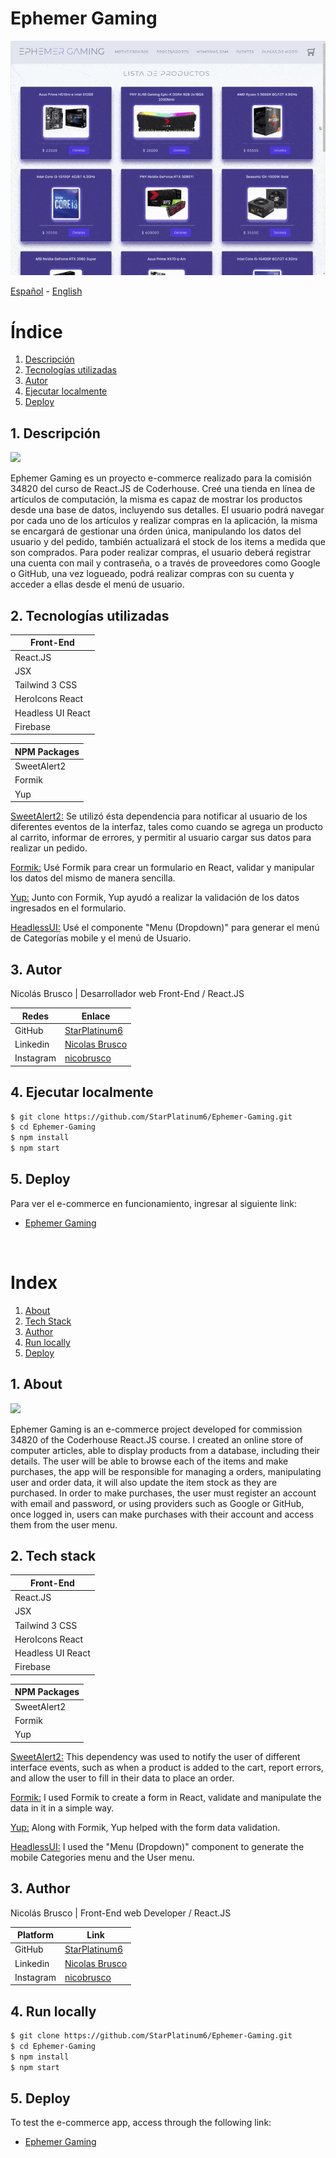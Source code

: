 # Ephemer Gaming

![](https://github.com/StarPlatinum6/Proyecto-Final-Brusco-34820/blob/main/public/images/EphemerGaming.gif)

[Español](#es) - [English](#en)

<a name="ES"></a>

# Índice

1. [Descripción](#description-es)
2. [Tecnologías utilizadas](#technologies-es)
3. [Autor](#author-es)
4. [Ejecutar localmente](#run-es)
5. [Deploy](#deploy-es)

<a name="description-es"></a>

## 1. Descripción

![](https://github.com/StarPlatinum6/Ephemer-Gaming/blob/main/public/images/ephemer-gaming-flowchart-es.png)

Ephemer Gaming es un proyecto e-commerce realizado para la comisión 34820 del curso de React.JS de Coderhouse. Creé una tienda en línea de artículos de computación, la misma es capaz de mostrar los productos desde una base de datos, incluyendo sus detalles. El usuario podrá navegar por cada uno de los artículos y realizar compras en la aplicación, la misma se encargará de gestionar una órden única, manipulando los datos del usuario y del pedido, también actualizará el stock de los items a medida que son comprados. Para poder realizar compras, el usuario deberá registrar una cuenta con mail y contraseña, o a través de proveedores como Google o GitHub, una vez logueado, podrá realizar compras con su cuenta y acceder a ellas desde el menú de usuario.

<a name="technologies-es"></a>

## 2. Tecnologías utilizadas

| Front-End         |
| ----------------- |
| React.JS          |
| JSX			    |
| Tailwind 3 CSS    |
| HeroIcons React   |
| Headless UI React |
| Firebase          |

| NPM Packages      |
| ----------------- |
| SweetAlert2       |
| Formik            |
| Yup               |

[SweetAlert2:](https://sweetalert2.github.io/) Se utilizó ésta dependencia para notificar al usuario de los diferentes eventos de la interfaz, tales como cuando se agrega un producto al carrito, informar de errores, y permitir al usuario cargar sus datos para realizar un pedido.

[Formik:](https://formik.org/) Usé Formik para crear un formulario en React, validar y manipular los datos del mismo de manera sencilla.

[Yup:](https://www.npmjs.com/package/yup) Junto con Formik, Yup ayudó a realizar la validación de los datos ingresados en el formulario.

[HeadlessUI:](https://headlessui.com/) Usé el componente "Menu (Dropdown)" para generar el menú de Categorías mobile y el menú de Usuario.

<a name="author-es"></a>

## 3. Autor

Nicolás Brusco | Desarrollador web Front-End / React.JS

|Redes | Enlace |
|---------------------------|----------------|
|GitHub |[StarPlatinum6](https://github.com/StarPlatinum6) |
|Linkedin |[Nicolas Brusco](https://www.linkedin.com/in/nicolasbrusco)|
|Instagram |[nicobrusco](https://instagram.com/nicobrusco)

<a name="run-es"></a>

## 4. Ejecutar localmente

```bash
$ git clone https://github.com/StarPlatinum6/Ephemer-Gaming.git
$ cd Ephemer-Gaming
$ npm install
$ npm start
```

<a name="deploy-es"></a>

## 5. Deploy

Para ver el e-commerce en funcionamiento, ingresar al siguiente link:

- [Ephemer Gaming](https://ephemer-gaming.vercel.app/)

&nbsp;
&nbsp;
&nbsp;

#

<a name="EN"></a>

# Index

1. [About](#description-en)
2. [Tech Stack](#technologies-en)
3. [Author](#author)
4. [Run locally](#run-en)
5. [Deploy](#deploy-en)

<a name="description-en"></a>

## 1. About

![](https://github.com/StarPlatinum6/Ephemer-Gaming/blob/main/public/images/ephemer-gaming-flowchart.png)

Ephemer Gaming is an e-commerce project developed for commission 34820 of the Coderhouse React.JS course. I created an online store of computer articles, able to display products from a database, including their details. The user will be able to browse each of the items and make purchases, the app will be responsible for managing a orders, manipulating user and order data, it will also update the item stock as they are purchased. In order to make purchases, the user must register an account with email and password, or using providers such as Google or GitHub, once logged in, users can make purchases with their account and access them from the user menu.

<a name="technologies-en"></a>

## 2. Tech stack

| Front-End         |
| ----------------- |
| React.JS          |
| JSX			    |
| Tailwind 3 CSS    |
| HeroIcons React   |
| Headless UI React |
| Firebase          |

| NPM Packages      |
| ----------------- |
| SweetAlert2       |
| Formik            |
| Yup               |

[SweetAlert2:](https://sweetalert2.github.io/) This dependency was used to notify the user of different interface events, such as when a product is added to the cart, report errors, and allow the user to fill in their data to place an order.

[Formik:](https://formik.org/) I used Formik to create a form in React, validate and manipulate the data in it in a simple way.

[Yup:](https://www.npmjs.com/package/yup) Along with Formik, Yup helped with the form data validation.

[HeadlessUI:](https://headlessui.com/) I used the "Menu (Dropdown)" component to generate the mobile Categories menu and the User menu.

<a name="author-en"></a>

## 3. Author

Nicolás Brusco | Front-End web Developer / React.JS

|Platform | Link |
|---------------------------|----------------|
|GitHub |[StarPlatinum6](https://github.com/StarPlatinum6) |
|Linkedin |[Nicolas Brusco](https://www.linkedin.com/in/nicolasbrusco)|
|Instagram |[nicobrusco](https://instagram.com/nicobrusco)

<a name="run-en"></a>

## 4. Run locally

```bash
$ git clone https://github.com/StarPlatinum6/Ephemer-Gaming.git
$ cd Ephemer-Gaming
$ npm install
$ npm start
```

<a name="deploy-en"></a>

## 5. Deploy

To test the e-commerce app, access through the following link:

- [Ephemer Gaming](https://ephemer-gaming.vercel.app/)
